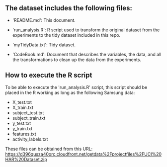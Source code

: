## The dataset includes the following files:

* 'README.md': This document.

* 'run_analysis.R': R script used to transform the original dataset from the experiments to the tidy dataset included in this repo.

* 'myTidyData.txt': Tidy dataset.

* 'CodeBook.md': Document that describes the variables, the data, and all the transformations to clean up the data from the experiments.

## How to execute the R script

To be able to execute the 'run_analysis.R' script, this script should be placed in the R working as long as the following Samsung data:
* X_test.txt
* X_train.txt
* subject_test.txt
* subject_train.txt
* y_test.txt
* y_train.txt
* features.txt
* activity_labels.txt

These files can be obtained from this URL: https://d396qusza40orc.cloudfront.net/getdata%2Fprojectfiles%2FUCI%20HAR%20Dataset.zip 


